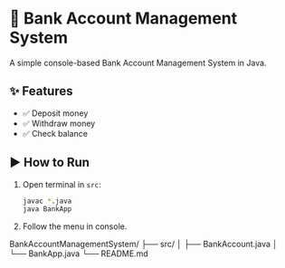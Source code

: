 # 🏦 Bank Account Management System

A simple console-based Bank Account Management System in Java.

## ✨ Features
- ✅ Deposit money
- ✅ Withdraw money
- ✅ Check balance

## ▶️ How to Run
1. Open terminal in `src`:
   ```bash
   javac *.java
   java BankApp

2. Follow the menu in console.

BankAccountManagementSystem/
 ├── src/
 │    ├── BankAccount.java
 │    └── BankApp.java
 └── README.md
